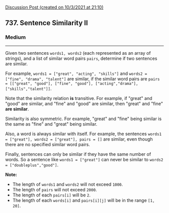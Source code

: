 [Discussion Post (created on 10/3/2021 at 21:10)](https://leetcode.com/problems/sentence-similarity-ii/solution/)  
<h2>737. Sentence Similarity II</h2><h3>Medium</h3><hr><div><p>Given two sentences <code>words1, words2</code> (each represented as an array of strings), and a list of similar word pairs <code>pairs</code>, determine if two sentences are similar.</p>

<p>For example, <code>words1 = ["great", "acting", "skills"]</code> and <code>words2 = ["fine", "drama", "talent"]</code> are similar, if the similar word pairs are <code>pairs = [["great", "good"], ["fine", "good"], ["acting","drama"], ["skills","talent"]]</code>.</p>

<p>Note that the similarity relation <b>is</b> transitive. For example, if "great" and "good" are similar, and "fine" and "good" are similar, then "great" and "fine" <b>are similar</b>.</p>

<p>Similarity is also symmetric. For example, "great" and "fine" being similar is the same as "fine" and "great" being similar.</p>

<p>Also, a word is always similar with itself. For example, the sentences <code>words1 = ["great"], words2 = ["great"], pairs = []</code> are similar, even though there are no specified similar word pairs.</p>

<p>Finally, sentences can only be similar if they have the same number of words. So a sentence like <code>words1 = ["great"]</code> can never be similar to <code>words2 = ["doubleplus","good"]</code>.</p>

<p><b>Note:</b></p>

<ul>
	<li>The length of <code>words1</code> and <code>words2</code> will not exceed <code>1000</code>.</li>
	<li>The length of <code>pairs</code> will not exceed <code>2000</code>.</li>
	<li>The length of each <code>pairs[i]</code> will be <code>2</code>.</li>
	<li>The length of each <code>words[i]</code> and <code>pairs[i][j]</code> will be in the range <code>[1, 20]</code>.</li>
</ul>

<p>&nbsp;</p>
</div>